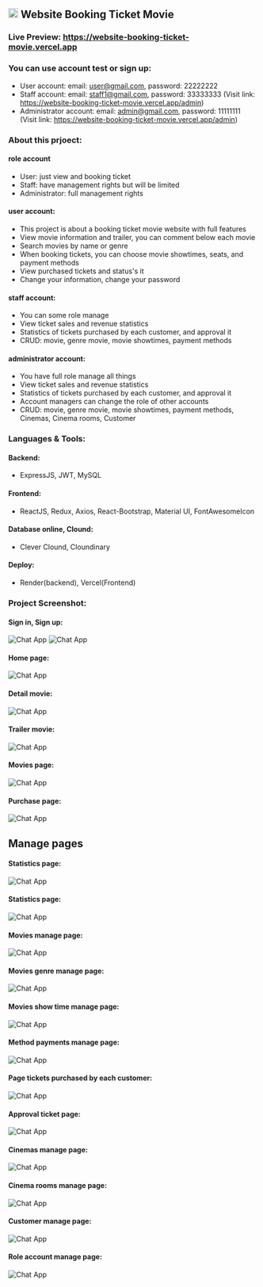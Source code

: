 <h2>
  <img src="https://github.com/user-attachments/assets/f60ddb8e-4711-4e14-bfb0-3f9a4270da69" alt="Chat App" style="width: 20px; height: 20px;">
  Website Booking Ticket Movie
</h2>

### Live Preview: https://website-booking-ticket-movie.vercel.app

### You can use account test or sign up:

-  User account:
  email: user@gmail.com, password: 22222222
-  Staff account:
  email: staff1@gmail.com, password: 33333333 (Visit link: https://website-booking-ticket-movie.vercel.app/admin)
-  Administrator account:
  email: admin@gmail.com, password: 11111111 (Visit link: https://website-booking-ticket-movie.vercel.app/admin)

### About this prjoect:

#### role account
-  User: just view and booking ticket
-  Staff: have management rights but will be limited
-  Administrator: full management rights

#### user account: 
-  This project is about a booking ticket movie website with full features
-  View movie information and trailer, you can comment below each movie
-  Search movies by name or genre
-  When booking tickets, you can choose movie showtimes, seats, and payment methods
-  View purchased tickets and status's it
-  Change your information, change your password

#### staff account: 
- You can some role manage
- View ticket sales and revenue statistics
- Statistics of tickets purchased by each customer, and approval it
- CRUD: movie, genre movie, movie showtimes, payment methods

#### administrator account: 
- You have full role manage all things
- View ticket sales and revenue statistics
- Statistics of tickets purchased by each customer, and approval it
- Account managers can change the role of other accounts
- CRUD: movie, genre movie, movie showtimes, payment methods, Cinemas, Cinema rooms, Customer
 
### Languages & Tools:

#### Backend:
-  ExpressJS, JWT, MySQL
#### Frontend:
-  ReactJS, Redux, Axios, React-Bootstrap, Material UI, FontAwesomeIcon
#### Database online, Clound:
- Clever Clound, Cloundinary
#### Deploy:
-  Render(backend), Vercel(Frontend) 

### Project Screenshot:

#### Sign in, Sign up:
<img src="https://github.com/user-attachments/assets/20f67bf2-0555-4aca-8f65-a9647c02fdaa" alt="Chat App" border="0">
<img src="https://github.com/user-attachments/assets/a79f8574-cbbf-403f-864c-619ae51a59fd" alt="Chat App" border="0">

#### Home page:
<img src="https://github.com/user-attachments/assets/9ffcfce2-69ea-4fcd-a7d4-ffd6ea505332" alt="Chat App" border="0">

#### Detail movie:
<img src="https://github.com/user-attachments/assets/8b1dd653-b054-452e-a95a-d933943126aa" alt="Chat App" border="0">

#### Trailer movie:
<img src="https://github.com/user-attachments/assets/aabfb37e-673c-45d1-8b75-7bb63410dbb0" alt="Chat App" border="0">

#### Movies page:
<img src="https://github.com/user-attachments/assets/68b2685a-cada-4ed2-ba9c-05f35efea5f1" alt="Chat App" border="0">

#### Purchase page:
<img src="https://github.com/user-attachments/assets/2933863a-2895-4af1-a9fa-2a354d55acd8" alt="Chat App" border="0">

## Manage pages

#### Statistics page:
<img src="https://github.com/user-attachments/assets/91695573-5146-4e37-976f-b8dccaeacda7" alt="Chat App" border="0">

#### Statistics page:
<img src="https://github.com/user-attachments/assets/91695573-5146-4e37-976f-b8dccaeacda7" alt="Chat App" border="0">

#### Movies manage page:
<img src="https://github.com/user-attachments/assets/ce1dfb0f-3160-4d14-82f0-851632e14969" alt="Chat App" border="0">

#### Movies genre manage page:
<img src="https://github.com/user-attachments/assets/c87ab005-ee30-4dcb-8db1-31a616955737" alt="Chat App" border="0">

#### Movies show time manage page:
<img src="https://github.com/user-attachments/assets/c47bb29d-4d53-43f9-b889-470b50ac842d" alt="Chat App" border="0">

#### Method payments manage page:
<img src="https://github.com/user-attachments/assets/620a6312-cdaa-4b7d-a981-9ae19aeceb63" alt="Chat App" border="0">

#### Page tickets purchased by each customer:
<img src="https://github.com/user-attachments/assets/d9647f4e-e875-418a-b106-256c5830b1a6" alt="Chat App" border="0">

#### Approval ticket page:
<img src="https://github.com/user-attachments/assets/1e75b42d-2d7a-4b84-a360-6daecd11e0d9" alt="Chat App" border="0">

#### Cinemas manage page:
<img src="https://github.com/user-attachments/assets/a4b448f4-5f74-4636-8024-218d08b10456" alt="Chat App" border="0">

#### Cinema rooms manage page:
<img src="https://github.com/user-attachments/assets/25873313-3ea1-4c18-bfde-5443e186c008" alt="Chat App" border="0">

#### Customer manage page:
<img src="https://github.com/user-attachments/assets/afb56e44-ecd5-4f81-9d3f-a818b66dad8e" alt="Chat App" border="0">

#### Role account manage page:
<img src="https://github.com/user-attachments/assets/44e569d8-8bde-4619-b408-b90b88af121c" alt="Chat App" border="0">

